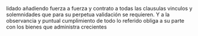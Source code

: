 lidado añadiendo fuerza a fuerza y contrato a todas las clausulas vinculos y solemnidades que para su perpetua validación se requieren. Y a la observancia y puntual cumplimiento de todo lo referido obliga a su parte con los bienes que administra crecientes